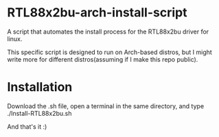 # RTL88x2bu-arch-install-script
A script that automates the install process for the RTL88x2bu driver for linux.

This specific script is designed to run on Arch-based distros, but I might write more for different distros(assuming if I make this repo public).
# Installation
Download the .sh file, open a terminal in the same directory, and type ./Install-RTL88x2bu.sh

And that's it :)
